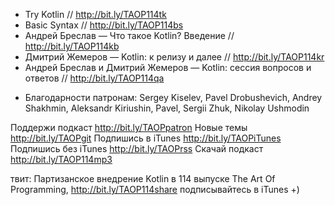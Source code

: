 
- Try Kotlin // http://bit.ly/TAOP114tk
- Basic Syntax // http://bit.ly/TAOP114bs
- Андрей Бреслав — Что такое Kotlin? Введение // http://bit.ly/TAOP114kb
- Дмитрий Жемеров — Kotlin: к релизу и далее // http://bit.ly/TAOP114kr
- Андрей Бреслав и Дмитрий Жемеров — Kotlin: сессия вопросов и ответов // http://bit.ly/TAOP114qa

+ Благодарности патронам: Sergey Kiselev, Pavel Drobushevich, Andrey Shakhmin, Aleksandr Kiriushin, Pavel, Sergii Zhuk, Nikolay Ushmodin

Поддержи подкаст http://bit.ly/TAOPpatron
Новые темы http://bit.ly/TAOPgit
Подпишись в iTunes http://bit.ly/TAOPiTunes
Подпишись без iTunes http://bit.ly/TAOPrss
Скачай подкаст http://bit.ly/TAOP114mp3

твит: 
Партизанское внедрение Kotlin в 114 выпуске The Art Of Programming, http://bit.ly/TAOP114share подписывайтесь в iTunes +)
